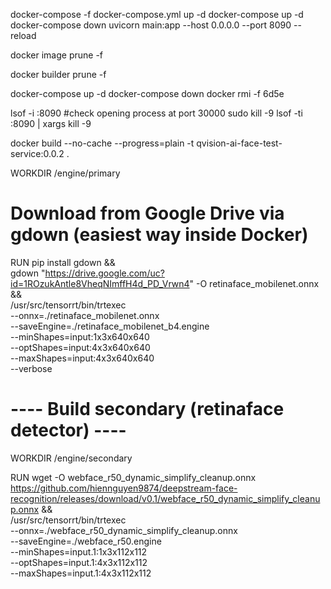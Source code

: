 docker-compose -f docker-compose.yml up -d
docker-compose up -d
docker-compose down
uvicorn main:app --host 0.0.0.0 --port 8090 --reload


docker image prune -f

docker builder prune -f

docker-compose up -d
docker-compose down
docker rmi -f 6d5e

lsof -i :8090  #check opening process at port 30000
sudo kill -9 <PID>
lsof -ti :8090 | xargs kill -9


docker build --no-cache --progress=plain -t qvision-ai-face-test-service:0.0.2 .



WORKDIR /engine/primary
# Download from Google Drive via gdown (easiest way inside Docker)
RUN pip install gdown && \
    gdown "https://drive.google.com/uc?id=1ROzukAntle8VheqNImffH4d_PD_Vrwn4" -O retinaface_mobilenet.onnx && \
    /usr/src/tensorrt/bin/trtexec \
        --onnx=./retinaface_mobilenet.onnx \
        --saveEngine=./retinaface_mobilenet_b4.engine \
        --minShapes=input:1x3x640x640 \
        --optShapes=input:4x3x640x640 \
        --maxShapes=input:4x3x640x640 \
        --verbose

# ---- Build secondary (retinaface detector) ----
WORKDIR /engine/secondary

RUN wget -O webface_r50_dynamic_simplify_cleanup.onnx \
    https://github.com/hiennguyen9874/deepstream-face-recognition/releases/download/v0.1/webface_r50_dynamic_simplify_cleanup.onnx && \
    /usr/src/tensorrt/bin/trtexec \
        --onnx=./webface_r50_dynamic_simplify_cleanup.onnx \
        --saveEngine=./webface_r50.engine \
        --minShapes=input.1:1x3x112x112 \
        --optShapes=input.1:4x3x112x112 \
        --maxShapes=input.1:4x3x112x112
